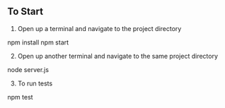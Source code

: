 To Start
---------

1. Open up a terminal and navigate to the project directory

npm install
npm start

2. Open up another terminal and navigate to the same project directory

node server.js

3. To run tests

npm test


